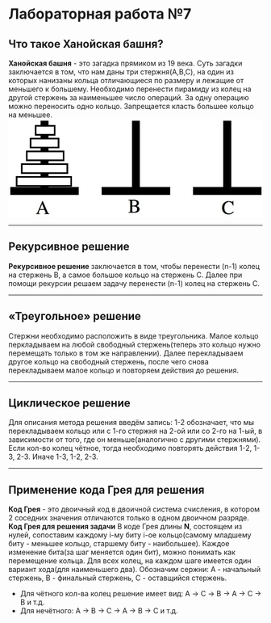 # Лабораторная работа №7

## Что такое Ханойская башня?
**Ханойская башня** - это загадка прямиком из 19 века. Суть загадки заключается в том, что нам даны три стержня(A,B,C), на один из которых нанизаны кольца отличающиеся по размеру и лежащие от меньшего к большему. Необходимо перенести пирамиду из колец на другой стержень за наименьшее число операций. За одну операцию можно переносить одно кольцо. Запрещается класть большее кольцо на меньшее.
![Alt text](hanoiTower.jpg)

---
## Рекурсивное решение
**Рекурсивное решение** заключается в том, чтобы перенести (n-1) колец на стержень B, а самое большое кольцо на стержень C. Далее при помощи рекурсии решаем задачу перенести (n-1) колец на стержень C.

---
## «Треугольное» решение
Стержни необходимо расположить в виде треугольника. Малое кольцо перкладываем на любой свободный стержень(теперь это кольцо нужно перемещать только в том же направлении). Далее перекладываем другое кольцо на свободный стержень, после чего снова перекладываем малое кольцо и повторяем действия до решения.

---
## Циклическое решение
Для описания метода решения введём запись: 1-2 обозначает, что мы перекладываем кольцо или с 1-го стержня на 2-ой или со 2-го на 1-ый, в зависимости от того, где он меньше(аналогично с другими стержнями). Если кол-во колец чётное, тогда необходимо повторять действия 1-2, 1-3, 2-3. Иначе 1-3, 1-2, 2-3.

---
## Применение кода Грея для решения
**Код Грея** - это двоичный код в двоичной система счисления, в котором 2 соседних значения отличаются только в одном двоичном разряде.  
**Код Грея для решения задачи** В коде Грея длины **N**, состоящем из нулей, сопоставим каждому i-му биту i-ое кольцо(самому младшему биту - меньшее кольцо, старшему биту - наибольшее). Каждое изменение бита(за шаг меняется один бит), можно понимать как перемещение кольца. Для всех колец, на каждом шаге имеется один вариант хода(для наименьшего два). Обозначим сержни: A - начальный стержень, B - финальный стержень, C - оставщийся стержень. 
- Для чётного кол-ва колец решение имеет вид: A -> С -> B -> A -> C -> B и т.д. 
- Для нечётного: A -> B -> C -> A -> B -> C и т.д.
